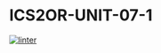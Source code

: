 # ICS2OR-UNIT-07-1
[![linter](https://github.com/aryan-torfehnejad/ICS2OR-UNIT-07-1/workflows/linter/badge.svg)](https://github.com/marketplace/actions/super-linter) 
